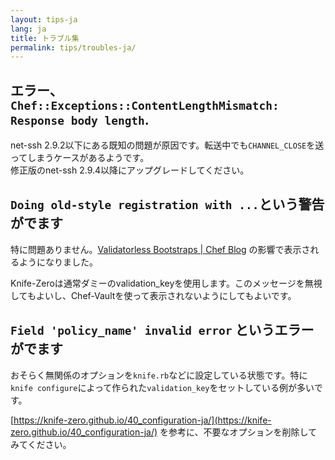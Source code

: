 ```yaml
---
layout: tips-ja
lang: ja
title: トラブル集
permalink: tips/troubles-ja/
---
```


## エラー、`Chef::Exceptions::ContentLengthMismatch: Response body length`.

net-ssh 2.9.2以下にある既知の問題が原因です。転送中でも`CHANNEL_CLOSE`を送ってしまうケースがあるようです。  
修正版のnet-ssh 2.9.4以降にアップグレードしてください。

## `Doing old-style registration with ...`という警告がでます

特に問題ありません。[Validatorless Bootstraps | Chef Blog](https://www.chef.io/blog/2015/04/16/validatorless-bootstraps/) の影響で表示されるようになりました。

Knife-Zeroは通常ダミーのvalidation_keyを使用します。このメッセージを無視してもよいし、Chef-Vaultを使って表示されないようにしてもよいです。


## `Field 'policy_name' invalid error` というエラーがでます

おそらく無関係のオプションを`knife.rb`などに設定している状態です。特に`knife configure`によって作られた`validation_key`をセットしている例が多いです。

[https://knife-zero.github.io/40_configuration-ja/](https://knife-zero.github.io/40_configuration-ja/) を参考に、不要なオプションを削除してみてください。
